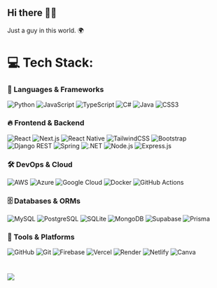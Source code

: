 ## Hi there 👋🏽
Just a guy in this world. 🌍 <br> 


# 💻 Tech Stack:
### 🚀 Languages & Frameworks  
![Python](https://img.shields.io/badge/python-3670A0?style=for-the-badge&logo=python&logoColor=ffdd54) ![JavaScript](https://img.shields.io/badge/javascript-%23323330.svg?style=for-the-badge&logo=javascript&logoColor=%23F7DF1E) ![TypeScript](https://img.shields.io/badge/typescript-%23007ACC.svg?style=for-the-badge&logo=typescript&logoColor=white) ![C#](https://img.shields.io/badge/c%23-%23239120.svg?style=for-the-badge&logo=csharp&logoColor=white) ![Java](https://img.shields.io/badge/java-%23ED8B00.svg?style=for-the-badge&logo=openjdk&logoColor=white) ![CSS3](https://img.shields.io/badge/css3-%231572B6.svg?style=for-the-badge&logo=css3&logoColor=white)  

### 🔥 Frontend & Backend  
![React](https://img.shields.io/badge/react-%2320232a.svg?style=for-the-badge&logo=react&logoColor=%2361DAFB) ![Next.js](https://img.shields.io/badge/Next-black?style=for-the-badge&logo=next.js&logoColor=white) ![React Native](https://img.shields.io/badge/react_native-%2320232a.svg?style=for-the-badge&logo=react&logoColor=%2361DAFB) ![TailwindCSS](https://img.shields.io/badge/tailwindcss-%2338B2AC.svg?style=for-the-badge&logo=tailwind-css&logoColor=white) ![Bootstrap](https://img.shields.io/badge/bootstrap-%238511FA.svg?style=for-the-badge&logo=bootstrap&logoColor=white) ![Django REST](https://img.shields.io/badge/DJANGO-REST-ff1709?style=for-the-badge&logo=django&logoColor=white&color=ff1709&labelColor=gray) ![Spring](https://img.shields.io/badge/spring-%236DB33F.svg?style=for-the-badge&logo=spring&logoColor=white) ![.NET](https://img.shields.io/badge/.NET-5C2D91?style=for-the-badge&logo=.net&logoColor=white) ![Node.js](https://img.shields.io/badge/Node.js-339933?style=for-the-badge&logo=node.js&logoColor=white) ![Express.js](https://img.shields.io/badge/Express.js-000000?style=for-the-badge&logo=express&logoColor=white)  

### 🛠️ DevOps & Cloud  
![AWS](https://img.shields.io/badge/AWS-%23FF9900.svg?style=for-the-badge&logo=amazon-aws&logoColor=white) ![Azure](https://img.shields.io/badge/azure-%230072C6.svg?style=for-the-badge&logo=microsoftazure&logoColor=white) ![Google Cloud](https://img.shields.io/badge/GoogleCloud-%234285F4.svg?style=for-the-badge&logo=google-cloud&logoColor=white) ![Docker](https://img.shields.io/badge/docker-%230db7ed.svg?style=for-the-badge&logo=docker&logoColor=white) ![GitHub Actions](https://img.shields.io/badge/github%20actions-%232671E5.svg?style=for-the-badge&logo=githubactions&logoColor=white)  

### 🗄️ Databases & ORMs  
![MySQL](https://img.shields.io/badge/mysql-4479A1.svg?style=for-the-badge&logo=mysql&logoColor=white) ![PostgreSQL](https://img.shields.io/badge/postgres-%23316192.svg?style=for-the-badge&logo=postgresql&logoColor=white) ![SQLite](https://img.shields.io/badge/sqlite-%2307405e.svg?style=for-the-badge&logo=sqlite&logoColor=white) ![MongoDB](https://img.shields.io/badge/MongoDB-4EA94B?style=for-the-badge&logo=mongodb&logoColor=white) ![Supabase](https://img.shields.io/badge/Supabase-3ECF8E?style=for-the-badge&logo=supabase&logoColor=white) ![Prisma](https://img.shields.io/badge/Prisma-3982CE?style=for-the-badge&logo=Prisma&logoColor=white)  

### 🔧 Tools & Platforms  
![GitHub](https://img.shields.io/badge/github-%23121011.svg?style=for-the-badge&logo=github&logoColor=white) ![Git](https://img.shields.io/badge/git-%23F05033.svg?style=for-the-badge&logo=git&logoColor=white) ![Firebase](https://img.shields.io/badge/firebase-%23039BE5.svg?style=for-the-badge&logo=firebase) ![Vercel](https://img.shields.io/badge/vercel-%23000000.svg?style=for-the-badge&logo=vercel&logoColor=white) ![Render](https://img.shields.io/badge/Render-%46E3B7.svg?style=for-the-badge&logo=render&logoColor=white) ![Netlify](https://img.shields.io/badge/netlify-%23000000.svg?style=for-the-badge&logo=netlify&logoColor=#00C7B7) ![Canva](https://img.shields.io/badge/Canva-%2300C4CC.svg?style=for-the-badge&logo=Canva&logoColor=white)  


# 
![](https://quotes-github-readme.vercel.app/api?type=horizontal&theme=merko)
